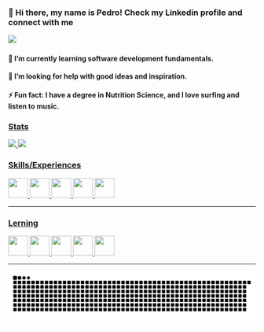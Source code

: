 ### 👋 Hi there, my name is Pedro! Check my Linkedin profile and connect with me


<a href="https://www.linkedin.com/in/pedro-melo-325531192" target="_blank"><img src="https://img.shields.io/badge/-LinkedIn-%230077B5?style=for-the-badge&logo=linkedin&logoColor=white" target="_blank"></a>   


<h4>🌱 I’m currently learning software development fundamentals.</h4>
<h4>🤔 I’m looking for help with good ideas and inspiration.</h4>
<h4>⚡ Fun fact: I have a degree in Nutrition Science, and I love surfing and listen to music.</h4>

<!--
**pedromelocf/pedromelocf** is a ✨ _special_ ✨ repository because its `README.md` (this file) appears on your GitHub profile.

Here are some ideas to get you started:

- 

- 👯 I’m looking to collaborate on ...

- 💬 Ask me about ...
- 📫 How to reach me: ...
- 
-->

<div>
<a href="https://github.com/pedromelocf">
<h3> Stats </h3> 
<img height="165em" src="https://github-readme-stats.vercel.app/api/top-langs/?username=pedromelocf&layout=compact&langs_count=7&theme=dracula"/>
<img height="165em" src="https://github-readme-stats.vercel.app/api?username=pedromelocf&show_icons=true&theme=dracula&include_all_commits=true&count_private=true"/>
 
<h3> Skills/Experiences </h3>
<img src="https://cdn.jsdelivr.net/gh/devicons/devicon/icons/css3/css3-original.svg" width="40" height="40"/>
<img src="https://cdn.jsdelivr.net/gh/devicons/devicon/icons/javascript/javascript-original.svg" width="40" height="40" />
<img src="https://cdn.jsdelivr.net/gh/devicons/devicon/icons/html5/html5-original.svg" width="40" height="40" />                 
<img src="https://cdn.jsdelivr.net/gh/devicons/devicon/icons/wordpress/wordpress-original.svg" width="40" height="40"/>
<img src="https://cdn.jsdelivr.net/gh/devicons/devicon/icons/selenium/selenium-original.svg" width="40" height="40"/> 
          
 
<hr>
  
<h3> Lerning </h3>
<img src="https://cdn.jsdelivr.net/gh/devicons/devicon/icons/python/python-original.svg" width="40" height="40"/>        
<img src="https://cdn.jsdelivr.net/gh/devicons/devicon/icons/c/c-original.svg" width="40" height="40"/>
<img src="https://cdn.jsdelivr.net/gh/devicons/devicon/icons/cplusplus/cplusplus-original.svg" width="40" height="40" /> 
<img src="https://cdn.jsdelivr.net/gh/devicons/devicon/icons/linux/linux-original.svg" width="40" height="40"/>
<img src="https://cdn.jsdelivr.net/gh/devicons/devicon/icons/github/github-original.svg" width="40" height="40"/>  

           
<hr>  
  
</div>

![Snake animation](https://github.com/pedromelocf/pedromelocf/blob/output/github-contribution-grid-snake.svg)

